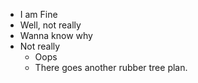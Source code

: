 - I am Fine
- Well, not really
- Wanna know why
- Not really
	- Oops
	- There goes another rubber tree plan.
